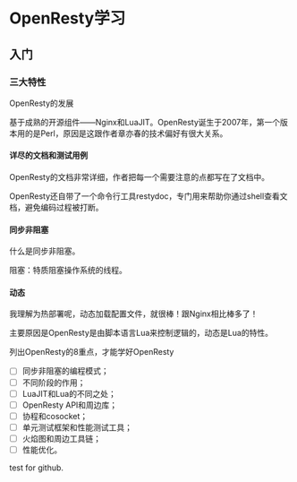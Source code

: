 # OpenResty学习

## 入门

### 三大特性

OpenResty的发展

基于成熟的开源组件——Nginx和LuaJIT。OpenResty诞生于2007年，第一个版本用的是Perl，原因是这跟作者章亦春的技术偏好有很大关系。

#### 详尽的文档和测试用例

OpenResty的文档非常详细，作者把每一个需要注意的点都写在了文档中。

OpenResty还自带了一个命令行工具restydoc，专门用来帮助你通过shell查看文档，避免编码过程被打断。

#### 同步非阻塞

什么是同步非阻塞。

阻塞：特质阻塞操作系统的线程。

#### 动态

我理解为热部署呢，动态加载配置文件，就很棒！跟Nginx相比棒多了！

主要原因是OpenResty是由脚本语言Lua来控制逻辑的，动态是Lua的特性。

列出OpenResty的8重点，才能学好OpenResty

- [ ] 同步非阻塞的编程模式；
- [ ] 不同阶段的作用；
- [ ] LuaJIT和Lua的不同之处；
- [ ] OpenResty API和周边库；
- [ ] 协程和cosocket；
- [ ] 单元测试框架和性能测试工具；
- [ ] 火焰图和周边工具链；
- [ ] 性能优化。

test for github.